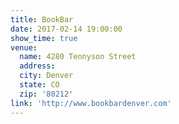 ```yaml
---
title: BookBar
date: 2017-02-14 19:00:00
show_time: true
venue:
  name: 4280 Tennyson Street
  address:
  city: Denver
  state: CO
  zip: '80212'
link: 'http://www.bookbardenver.com'
---
```



